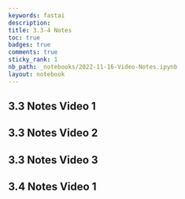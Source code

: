 ```yaml
---
keywords: fastai
description: 
title: 3.3-4 Notes
toc: true 
badges: true
comments: true
sticky_rank: 1
nb_path: _notebooks/2022-11-16-Video-Notes.ipynb
layout: notebook
---
```


<!--
#################################################
### THIS FILE WAS AUTOGENERATED! DO NOT EDIT! ###
#################################################
# file to edit: _notebooks/2022-11-16-Video-Notes.ipynb
-->

<div class="container" id="notebook-container">
        
<div class="cell border-box-sizing text_cell rendered"><div class="inner_cell">
<div class="text_cell_render border-box-sizing rendered_html">
<h2 id="3.3-Notes-Video-1">3.3 Notes Video 1<a class="anchor-link" href="#3.3-Notes-Video-1"> </a></h2>
</div>
</div>
</div>
<div class="cell border-box-sizing text_cell rendered"><div class="inner_cell">
<div class="text_cell_render border-box-sizing rendered_html">
<h2 id="3.3-Notes-Video-2">3.3 Notes Video 2<a class="anchor-link" href="#3.3-Notes-Video-2"> </a></h2>
</div>
</div>
</div>
<div class="cell border-box-sizing text_cell rendered"><div class="inner_cell">
<div class="text_cell_render border-box-sizing rendered_html">
<h2 id="3.3-Notes-Video-3">3.3 Notes Video 3<a class="anchor-link" href="#3.3-Notes-Video-3"> </a></h2>
</div>
</div>
</div>
<div class="cell border-box-sizing text_cell rendered"><div class="inner_cell">
<div class="text_cell_render border-box-sizing rendered_html">
<h2 id="3.4-Notes-Video-1">3.4 Notes Video 1<a class="anchor-link" href="#3.4-Notes-Video-1"> </a></h2>
</div>
</div>
</div>
</div>
 

